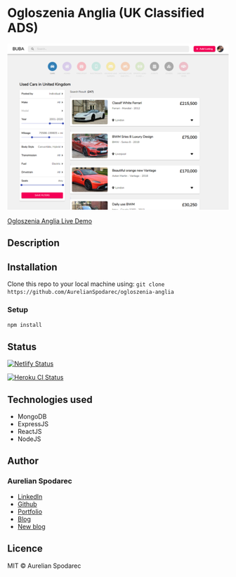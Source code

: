 # Ogloszenia Anglia (UK Classified ADS)


![Product Teaser](./github/images/car-page-dashboard.png)


[Ogloszenia Anglia Live Demo](https://ogloszenianglia.netlify.com/cars)

## Description




## Installation

Clone this repo to your local machine using: `git clone https://github.com/AurelianSpodarec/ogloszenia-anglia`

### Setup

```
npm install
```

<!-- https://ogloszenia-anglia.herokuapp.com/ -->
## Status
[![Netlify Status](https://api.netlify.com/api/v1/badges/1429779c-474c-4cbf-95cd-7c348d6a71b1/deploy-status)](https://app.netlify.com/sites/ogloszenianglia/deploys)

[![Heroku CI Status](https://ogloszenia-anglia.herokuapp.com/last.svg)](https://dashboard.heroku.com/)

## Technologies used
* MongoDB
* ExpressJS
* ReactJS
* NodeJS

## Author

### Aurelian Spodarec
- [LinkedIn](https://www.linkedin.com/in/aurelianspodarec/)
- [Github](https://github.com/AurelianSpodarec)
- [Portfolio](http://aurelianspodarec.co.uk/)
- [Blog](http://lovetocode.com/)
- [New blog](https://creativeprogrammer.io/)

## Licence
MIT © Aurelian Spodarec